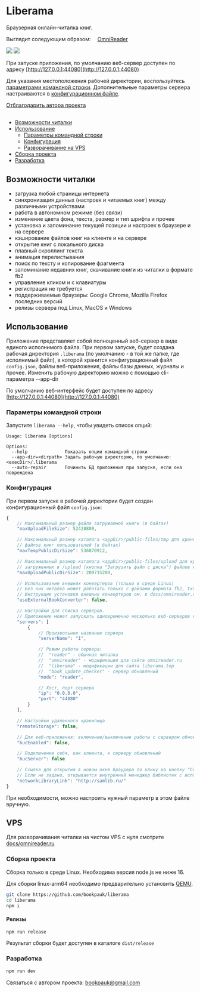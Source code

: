 # Liberama

Браузерная онлайн-читалка книг.

Выглядит соледующим образом: <img src="https://omnireader.ru/favicon.ico" width="14px"/>[OmniReader](https://omnireader.ru)

![](docs/assets/face.jpg)
![](docs/assets/reader.jpg)

При запуске приложения, по умолчанию веб-сервер доступен по адресу [http://127.0.0.1:44080](http://127.0.0.1:44080)

Для указания местоположения рабочей директории, воспользуйтесь [параметрами командной строки](#cli).
Дополнительные параметры сервера настраиваются в [конфигурационном файле](#config).

[Отблагодарить автора проекта](https://donatty.com/liberama)

## 
* [Возможности читалки](#capabilities)
* [Использование](#usage)
    * [Параметры командной строки](#cli)
    * [Конфигурация](#config)
    * [Разворачивание на VPS](#vps)
* [Сборка проекта](#build)
* [Разработка](#development)

<a id="capabilities" />

## Возможности читалки
- загрузка любой страницы интернета
- синхронизация данных (настроек и читаемых книг) между различными устройствами
- работа в автономном режиме (без связи)
- изменение цвета фона, текста, размер и тип шрифта и прочее
- установка и запоминание текущей позиции и настроек в браузере и на сервере
- кэширование файлов книг на клиенте и на сервере
- открытие книг с локального диска
- плавный скроллинг текста
- анимация перелистывания
- поиск по тексту и копирование фрагмента
- запоминание недавних книг, скачивание книги из читалки в формате fb2
- управление кликом и с клавиатуры
- регистрация не требуется
- поддерживаемые браузеры: Google Chrome, Mozilla Firefox последних версий
- релизы сервера под Linux, MacOS и Windows

<a id="usage" />

## Использование
Приложение представляет собой полноценный веб-сервер в виде единого исполнимого файла.
При первом запуске, будет создана рабочая директория `.liberama` (по умолчанию - в той же папке, где исполнимый файл),
в которой хранится конфигурационный файл `config.json`, файлы веб-приложения, файлы базы данных, журналы и прочее.
Изменить рабочую директорию можно с помощью cli-параметра --app-dir

По умолчанию веб-интерфейс будет доступен по адресу [http://127.0.0.1:44080](http://127.0.0.1:44080)

<a id="cli" />

### Параметры командной строки
Запустите `liberama --help`, чтобы увидеть список опций:
```console
Usage: liberama [options]

Options:
  --help              Показать опции командной строки
  --app-dir=<dirpath> Задать рабочую директорию, по умолчанию: <execDir>/.liberama
  --auto-repair       Починить БД приложения при запуске, если она повреждена
```

<a id="config" />

### Конфигурация
При первом запуске в рабочей директории будет создан конфигурационный файл `config.json`:
```js
{
    // Максимальный размер файла загружаемой книги (в байтах)
    "maxUploadFileSize": 52428800,

    // Максимальный размер каталога <appDir>/public-files/tmp для хранения конвертированных
    // файлов книг пользователей (в байтах)
    "maxTempPublicDirSize": 536870912,

    // Максимальный размер каталога <appDir>/public-files/upload для хранения
    // загруженных в /upload (кнопка "Загрузить файл с диска") файлов книг пользователей (в байтах)
    "maxUploadPublicDirSize": 209715200,

    // Использование внешних конвертеров (только в среде Linux)
    // Без них читалка может работать только с файлами формата fb2, txt, html, xml
    // Инструкции установки внешних конвертеров см. в docs/omnireader.ru/README.md
    "useExternalBookConverter": false,

    // Настройки для списка серверов.
    // Приложение может запускать одновременно несколько веб-серверов на разных портах
    "servers": [
        {
            // Произвольное название сервера
            "serverName": "1",

            // Режим работы сервера:
            //  "reader" - обычная читалка
            //  "omnireader" - модификации для сайта omnireader.ru
            //  "liberama" - модификации для сайта liberama.top
            //  "book_update_checker" - сервер обновлений
            "mode": "reader",

            // Хост, порт сервера
            "ip": "0.0.0.0",
            "port": "44080"
        }
    ],

    // Настройки удаленного хранилища
    "remoteStorage": false,

    // Для веб-приложения: включение/выключение работы с сервером обновлений
    "bucEnabled": false,

    // Подключение себя, как клиента, к серверу обновлений
    "bucServer": false

    // Сcылка для открытия в новом окне брауpера по клику на кнопку "Сетевая библиотека"
    // Если не задано, открывается внутренний менеджер библиотек с использванием фрейма
    "networkLibraryLink": "http://samlib.ru/"
}
```

При необходимости, можно настроить нужный параметр в этом файле вручную.

<a id="vps" />

## VPS
Для разворачивания читалки на чистом VPS с нуля смотрите [docs/omnireader.ru](docs/omnireader.ru/README.md)

<a id="build" />

### Сборка проекта
Сборка только в среде Linux.
Необходима версия node.js не ниже 16.

Для сборки linux-arm64 необходимо предварительно установить [QEMU](https://wiki.debian.org/QemuUserEmulation).

```sh
git clone https://github.com/bookpauk/liberama
cd liberama
npm i
```

#### Релизы
```sh
npm run release
```

Результат сборки будет доступен в каталоге `dist/release`

<a id="development" />

### Разработка
```sh
npm run dev
```

Связаться с автором проекта: [bookpauk@gmail.com](mailto:bookpauk@gmail.com)
